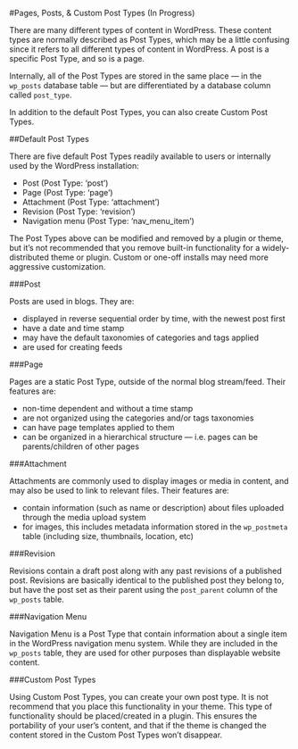 #Pages, Posts, & Custom Post Types (In Progress)

There are many different types of content in WordPress. These content types are normally described as Post Types, which may be a little confusing since it refers to all different types of content in WordPress. A post is a specific Post Type, and so is a page.

Internally, all of the Post Types are stored in the same place — in the `wp_posts` database table — but are differentiated by a database column called `post_type`.

In addition to the default Post Types, you can also create Custom Post Types.

##Default Post Types

There are five default Post Types readily available to users or internally used by the WordPress installation:

- Post (Post Type: ‘post’)
- Page (Post Type: ‘page’)
- Attachment (Post Type: ‘attachment’)
- Revision (Post Type: ‘revision’)
- Navigation menu (Post Type: ‘nav_menu_item’)

The Post Types above can be modified and removed by a plugin or theme, but it’s not recommended that you remove built-in functionality for a widely-distributed theme or plugin. Custom or one-off installs may need more aggressive customization.

###Post

Posts are used in blogs. They are:

- displayed in reverse sequential order by time, with the newest post first
- have a date and time stamp
- may have the default taxonomies of categories and tags applied
- are used for creating feeds

###Page

Pages are a static Post Type, outside of the normal blog stream/feed. Their features are:

- non-time dependent and without a time stamp
- are not organized using the categories and/or tags taxonomies
- can have page templates applied to them
- can be organized in a hierarchical structure — i.e. pages can be parents/children of other pages

###Attachment

Attachments are commonly used to display images or media in content, and may also be used to link to relevant files. Their features are:

- contain information (such as name or description) about files uploaded through the media upload system
- for images, this includes metadata information stored in the `wp_postmeta` table (including size, thumbnails, location, etc)

###Revision

Revisions contain a draft post along with any past revisions of a published post. Revisions are basically identical to the published post they belong to, but have the post set as their parent using the `post_parent` column of the `wp_posts` table.

###Navigation Menu

Navigation Menu is a Post Type that contain information about a single item in the WordPress navigation menu system. While they are included in the `wp_posts` table, they are used for other purposes than displayable website content.

###Custom Post Types

Using Custom Post Types, you can create your own post type. It is not recommend that you place this functionality in your theme. This type of functionality should be placed/created in a plugin. This ensures the portability of your user’s content, and that if the theme is changed the content stored in the Custom Post Types won’t disappear.